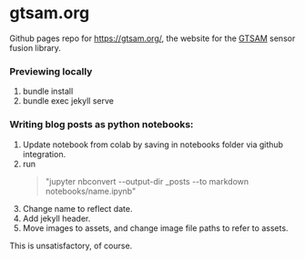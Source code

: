 # gtsam.org

Github pages repo for https://gtsam.org/, the website for the [GTSAM](https://github.com/borglab/gtsam) sensor fusion library.

### Previewing locally

1. bundle install
2. bundle exec jekyll serve

### Writing blog posts as python notebooks:

1. Update notebook from colab by saving in notebooks folder via github integration.
2. run 
     > "jupyter nbconvert --output-dir _posts --to markdown notebooks/name.ipynb"
3. Change name to reflect date.
4. Add jekyll header.
5. Move images to assets, and change image file paths to refer to assets.

This is unsatisfactory, of course.
